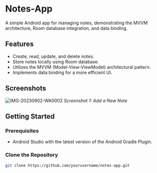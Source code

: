 # Notes-App

A simple Android app for managing notes, demonstrating the MVVM architecture, Room database integration, and data binding.

## Features

- Create, read, update, and delete notes.
- Store notes locally using Room database.
- Utilizes the MVVM (Model-View-ViewModel) architectural pattern.
- Implements data binding for a more efficient UI.

## Screenshots


![IMG-20230902-WA0002](https://github.com/Darpan2004/Notes-App/assets/126506854/d980af39-b35e-4f0a-9446-19468ee6d0dc)
*Screenshot 1: Add a New Note*




## Getting Started

### Prerequisites

- Android Studio with the latest version of the Android Gradle Plugin.

### Clone the Repository

```bash
git clone https://github.com/yourusername/notes-app.git
